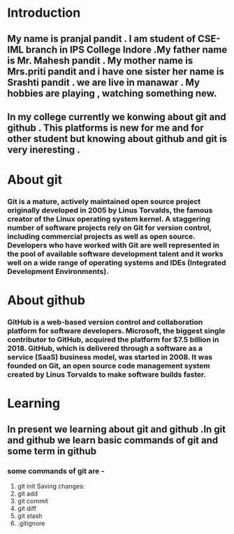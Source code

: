 # Introduction 
## My name is pranjal pandit . I am student of CSE-IML branch in IPS College Indore .My father name is Mr. Mahesh pandit . My mother name is Mrs.priti pandit and i have one sister her name is Srashti pandit . we are live in manawar . My hobbies are playing , watching something new.
## In my college currently we konwing about git and github . This platforms is new for me and for other student but knowing about github and git is very ineresting .
# About git 
### Git is a mature, actively maintained open source project originally developed in 2005 by Linus Torvalds, the famous creator of the Linux operating system kernel. A staggering number of software projects rely on Git for version control, including commercial projects as well as open source. Developers who have worked with Git are well represented in the pool of available software development talent and it works well on a wide range of operating systems and IDEs (Integrated Development Environments).
# About github
### GitHub is a web-based version control and collaboration platform for software developers. Microsoft, the biggest single contributor to GitHub, acquired the platform for $7.5 billion in 2018. GitHub, which is delivered through a software as a service (SaaS) business model, was started in 2008. It was founded on Git, an open source code management system created by Linus Torvalds to make software builds faster.
# Learning 
## In present we learning about git and github .In git and github we learn basic commands of git and some term in github 
### some commands of git are -
1.  git init
Saving changes:
2. git add
3. git commit
4. git diff
5.  git stash
6. .gitignore